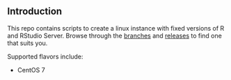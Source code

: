 ## Introduction
This repo contains scripts to create a linux instance with fixed versions of R and RStudio Server.  Browse through the [branches](https://github.com/ras44/rstudio-instance/branches) and [releases](https://github.com/ras44/rstudio-instance/releases) to find one that suits you.

Supported flavors include:
- CentOS 7

